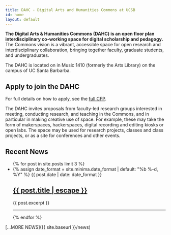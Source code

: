 ```yaml
---
title: DAHC - Digital Arts and Humanities Commons at UCSB
id: home
layout: default
---
```


**The Digital Arts & Humanities Commons (DAHC) is an open floor plan interdisciplinary co-working space for digital scholarship and pedagogy.** The Commons vision is a vibrant, accessible space for open research and interdisciplinary collaboration, bringing together faculty, graduate students, and undergraduates.

The DAHC is located on in Music 1410 (formerly the Arts Library) on the campus of UC Santa Barbarba.

## Apply to join the DAHC

For full details on how to apply, see the [full CFP](https://goo.gl/bbNnQQ).

The DAHC invites proposals from faculty-led research groups interested in meeting, conducting research, and teaching in the Commons, and in particular in making creative use of space. For example, these may take the form of makerspaces, hackerspaces, digital recording and editing kiosks or open labs. The space may be used for research projects, classes and class projects, or as a site for conferences and other events.

## Recent News

<ul class="post-list">
  {% for post in site.posts limit 3 %}
    <li>
      {% assign date_format = site.minima.date_format | default: "%b %-d, %Y" %}
      <span class="post-meta">{{ post.date | date: date_format }}</span>
      <h2>
        <a class="post-link" href="{{ post.url | relative_url }}">{{ post.title | escape }}</a>
      </h2>
      <p>{{ post.excerpt }}</p>
      <hr>
    </li>
  {% endfor %}
</ul>

[...MORE NEWS]({{ site.baseurl }}/news)
